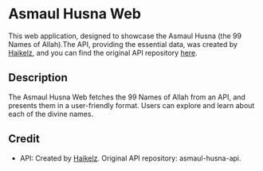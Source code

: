 # Asmaul Husna Web

This web application, designed to showcase the Asmaul Husna (the 99 Names of Allah).The API, providing the essential data, was created by [Haikelz](https://github.com/haikelz), and you can find the original API repository [here](https://github.com/haikelz/asmaul-husna-api).

## Description

The Asmaul Husna Web fetches the 99 Names of Allah from an API, and presents them in a user-friendly format. Users can explore and learn about each of the divine names.

## Credit

- API: Created by [Haikelz](https://github.com/haikelz). Original API repository: asmaul-husna-api.
